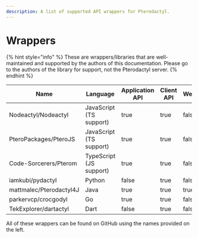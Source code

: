 ```yaml
---
description: A list of supported API wrappers for Pterodactyl.
---
```


# Wrappers

{% hint style="info" %}
These are wrappers/libraries that are well-maintained and supported by the authors of this documentation. Please go to the authors of the library for support, not the Pterodactyl server.
{% endhint %}

<table><thead><tr><th>Name</th><th>Language</th><th data-type="checkbox">Application API</th><th data-type="checkbox">Client API</th><th data-type="checkbox">Websockets</th></tr></thead><tbody><tr><td>Nodeactyl/Nodeactyl</td><td>JavaScript (TS support)</td><td>true</td><td>true</td><td>false</td></tr><tr><td>PteroPackages/PteroJS</td><td>JavaScript (TS support)</td><td>true</td><td>true</td><td>false</td></tr><tr><td>Code-Sorcerers/Pterom</td><td>TypeScript (JS support)</td><td>true</td><td>true</td><td>false</td></tr><tr><td>iamkubi/pydactyl</td><td>Python</td><td>false</td><td>true</td><td>false</td></tr><tr><td>mattmalec/Pterodactyl4J</td><td>Java</td><td>true</td><td>true</td><td>true</td></tr><tr><td>parkervcp/crocgodyl</td><td>Go</td><td>true</td><td>true</td><td>false</td></tr><tr><td>TekExplorer/dartactyl</td><td>Dart</td><td>false</td><td>true</td><td>false</td></tr></tbody></table>

All of these wrappers can be found on GitHub using the names provided on the left.
